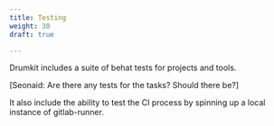 ```yaml
---
title: Testing
weight: 30
draft: true

---
```


Drumkit includes a suite of behat tests for projects and tools.

[Seonaid: Are there any tests for the tasks? Should there be?]

It also include the ability to test the CI process by spinning up a local instance of gitlab-runner.